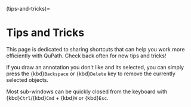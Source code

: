 (tips-and-tricks)=
# Tips and Tricks

This page is dedicated to sharing shortcuts that can help you work more efficiently with QuPath.
Check back often for new tips and tricks!

If you draw an annotation you don't like and its selected, you can simply press the {kbd}`Backspace` or {kbd}`Delete` key to remove the currently selected objects.

Most sub-windows can be quickly closed from the keyboard with {kbd}`Ctrl`/{kbd}`Cmd` + {kbd}`W` or {kbd}`Esc`.